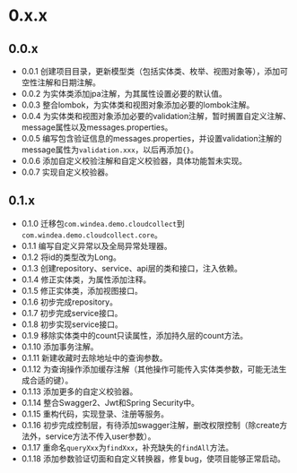 # 0.x.x

## 0.0.x

* 0.0.1 创建项目目录，更新模型类（包括实体类、枚举、视图对象等），添加可空性注解和日期注解。
* 0.0.2 为实体类添加jpa注解，为其属性设置必要的默认值。
* 0.0.3 整合lombok，为实体类和视图对象添加必要的lombok注解。
* 0.0.4 为实体类和视图对象添加必要的validation注解，暂时搁置自定义注解、message属性以及messages.properties。
* 0.0.5 编写包含验证信息的messages.properties，并设置validation注解的message属性为`validation.xxx`，以后再添加`{}`。
* 0.0.6 添加自定义校验注解和自定义校验器，具体功能暂未实现。
* 0.0.7 实现自定义校验器。

## 0.1.x

* 0.1.0 迁移包`com.windea.demo.cloudcollect`到`com.windea.demo.cloudcollect.core`。
* 0.1.1 编写自定义异常以及全局异常处理器。
* 0.1.2 将id的类型改为Long。
* 0.1.3 创建repository、service、api层的类和接口，注入依赖。
* 0.1.4 修正实体类，为属性添加注释。
* 0.1.5 修正实体类，添加视图接口。
* 0.1.6 初步完成repository。
* 0.1.7 初步完成service接口。
* 0.1.8 初步实现service接口。
* 0.1.9 移除实体类中的count只读属性，添加持久层的count方法。
* 0.1.10 添加事务注解。
* 0.1.11 新建收藏时去除地址中的查询参数。
* 0.1.12 为查询操作添加缓存注解（其他操作可能传入实体类参数，可能无法生成合适的键）。
* 0.1.13 添加更多的自定义校验器。
* 0.1.14 整合Swagger2、Jwt和Spring Security中。
* 0.1.15 重构代码，实现登录、注册等服务。
* 0.1.16 初步完成控制层，有待添加swagger注解，删改权限控制（除create方法外，service方法不传入user参数）。
* 0.1.17 重命名`queryXxx`为`findXxx`，补充缺失的`findAll`方法。
* 0.1.18 添加参数验证切面和自定义转换器，修复bug，使项目能够正常启动。
